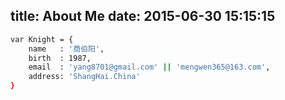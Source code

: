 title: About Me
date: 2015-06-30 15:15:15
---

``` bash
var Knight = {
    name   : '商伯阳',
    birth  : 1987, 	
    email  : 'yang8701@gmail.com' || 'mengwen365@163.com',
    address: 'ShangHai.China'
}
```
